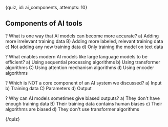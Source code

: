 
{quiz, id: ai_components, attempts: 10}

## Components of AI tools

? What is one way that AI models can become more accurate?
a) Adding more irrelevant training data
B) Adding more labeled, relevant training data
c) Not adding any new training data
d) Only training the model on text data

? What enables modern AI models like large language models to be efficient?
a) Using sequential processing algorithms
b) Using transformer algorithms
C) Using attention mechanism algorithms
d) Using encoder algorithms

? Which is NOT a core component of an AI system we discussed?
a) Input
b) Training data
C) Parameters
d) Output

? Why can AI models sometimes give biased outputs?
a) They don't have enough training data
B) Their training data contains human biases
c) Their algorithms are biased
d) They don't use transformer algorithms

{/quiz}
